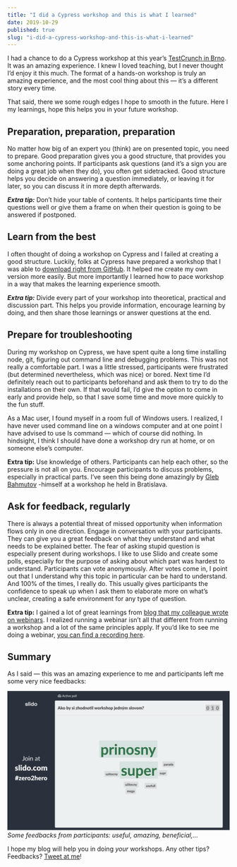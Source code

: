 ```yaml
---
title: "I did a Cypress workshop and this is what I learned"
date: 2019-10-29
published: true
slug: "i-did-a-cypress-workshop-and-this-is-what-i-learned"
---
```

I had a chance to do a Cypress workshop at this year’s [TestCrunch in Brno](https://www.testcrunch.cz/2019/prednaska/5). It was an amazing experience. I knew I loved teaching, but I never thought I’d enjoy it this much. The format of a hands-on workshop is truly an amazing experience, and the most cool thing about this — it’s a different story every time.

That said, there we some rough edges I hope to smooth in the future. Here I my learnings, hope this helps you in your future workshop.

## Preparation, preparation, preparation

No matter how big of an expert you (think) are on presented topic, you need to prepare. Good preparation gives you a good structure, that provides you some anchoring points. If participants ask questions (and it’s a sign you are doing a great job when they do), you often get sidetracked. Good structure helps you decide on answering a question immediately, or leaving it for later, so you can discuss it in more depth afterwards.

***Extra tip:*** Don’t hide your table of contents. It helps participants time their questions well or give them a frame on when their question is going to be answered if postponed.

## Learn from the best

I often thought of doing a workshop on Cypress and I failed at creating a good structure. Luckily, folks at Cypress have prepared a workshop that I was able to [download right from GitHub](https://github.com/cypress-io/testing-workshop-cypress). It helped me create my own version more easily. But more importantly I learned how to pace workshop in a way that makes the learning experience smooth.

***Extra tip:*** Divide every part of your workshop into theoretical, practical and discussion part. This helps you provide information, encourage learning by doing, and then share those learnings or answer questions at the end.

## Prepare for troubleshooting

During my workshop on Cypress, we have spent quite a long time installing node, git, figuring out command line and debugging problems. This was not really a comfortable part. I was a little stressed, participants were frustrated (but determined nevertheless, which was nice) or bored. Next time I’d definitely reach out to participants beforehand and ask them to try to do the installations on their own. If that would fail, I’d give the option to come in early and provide help, so that I save some time and move more quickly to the fun stuff.

As a Mac user, I found myself in a room full of Windows users. I realized, I have never used command line on a windows computer and at one point I have advised to use ls command — which of course did nothing. In hindsight, I think I should have done a workshop dry run at home, or on someone else’s computer.

**Extra tip:** Use knowledge of others. Participants can help each other, so the pressure is not all on you. Encourage participants to discuss problems, especially in practical parts. I’ve seen this being done amazingly by [Gleb Bahmutov](https://twitter.com/bahmutov) -himself at a workshop he held in Bratislava.

## Ask for feedback, regularly

There is always a potential threat of missed opportunity when information flows only in one direction. Engage in conversation with your participants. They can give you a great feedback on what they understand and what needs to be explained better. The fear of asking stupid question is especially present during workshops. I like to use Slido and create some polls, especially for the purpose of asking about which part was hardest to understand. Participants can vote anonymously. After votes come in, I point out that I understand why this topic in particular can be hard to understand. And 100% of the times, I really do. This usually gives participants the confidence to speak up when I ask them to elaborate more on what’s unclear, creating a safe environment for any type of question.

**Extra tip:** I gained a lot of great learnings from [blog that my colleague wrote on webinars](https://blog.sli.do/9-tips-engaging-webinars/). I realized running a webinar isn’t all that different from running a workshop and a lot of the same principles apply. If you’d like to see me doing a webinar, [you can find a recording here](https://www.cypress.io/blog/2019/08/16/webcast-recording-from-zero-to-hero-with-cypress/).

## Summary

As I said — this was an amazing experience to me and participants left me some very nice feedbacks:

![Some feedbacks from participants: useful, amazing, beneficial,](./1.png)
*Some feedbacks from participants: useful, amazing, beneficial,...*

I hope my blog will help you in doing *your* workshops. Any other tips? Feedbacks? [Tweet at me](https://twitter.com/filip_hric)!
